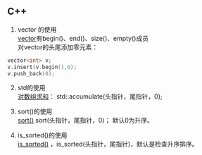 ## C++

1. vector<T> 的使用   
[vector](https://www.runoob.com/w3cnote/cpp-vector-container-analysis.html)有begin()、end()、size()、empty()成员  
对vector的头尾添加零元素：
```cpp
vector<int> v;
v.insert(v.begin(),0);
v.push_back(0);
```
  
2. std的使用  
[对数组求和](https://blog.csdn.net/qq_21567767/article/details/82023752)： std::accumulate(头指针，尾指针，0);
  
3. sort()的使用  
[sort()](https://www.cnblogs.com/stones-dream/p/10183210.html) sort(头指针，尾指针，0)；  默认0为升序。
  
4. is_sorted()的使用  
[is_sorted()](http://m.biancheng.net/view/7478.html) ，is_sorted(头指针，尾指针)，默认是检查升序排序。

